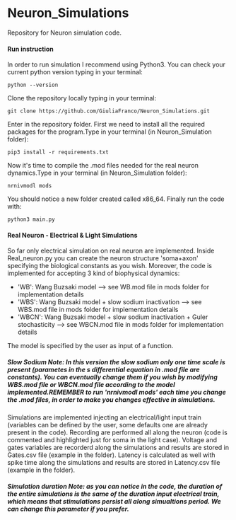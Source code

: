 # Neuron_Simulations


Repository for Neuron simulation code. 


#### Run instruction

In order to run simulation I recommend using Python3. You can check your current python version typing in your terminal:

```
python --version
```

Clone the repository locally typing in your terminal:

```
git clone https://github.com/GiuliaFranco/Neuron_Simulations.git

```

Enter in the repository folder. First we need to install all the required packages for the program.Type in your terminal (in Neuron_Simulation folder):

```
pip3 install -r requirements.txt

```
Now it's time to compile the .mod files needed for the real neuron dynamics.Type in your terminal (in Neuron_Simulation folder):

```
nrnivmodl mods
```
You should notice a new folder created called x86_64.
Finally run the code with:

```
python3 main.py
```

#### Real Neuron - Electrical & Light Simulations

So far only electrical simulation on real neuron are implemented. Inside Real_neuron.py you can create the neuron structure 'soma+axon' specifying the biological constants as you wish. Moreover, the code is implemented for accepting 3 kind of biophysical dynamics:

- 'WB': Wang Buzsaki model --> see WB.mod file in mods folder for implementation details
- 'WBS': Wang Buzsaki model + slow sodium inactivation --> see WBS.mod file in mods folder for implementation details
- 'WBCN': Wang Buzsaki model + slow sodium inactivation + Guler stochasticity --> see WBCN.mod file in mods folder for implementation details

The model is specified by the user as input of a function.

##### Slow Sodium Note: In this version the slow sodium only one time scale is present (parametes in the s differential equation in .mod file are constants). You can eventually change them if you wish by modifying WBS.mod file or WBCN.mod file according to the model implemented.REMEMBER to run 'nrnivmodl mods' each time you change the .mod files, in order to make you changes effective in simulations.

Simulations are implemented injecting an electrical/light input train (variables can be defined by the user, some defaults one are already present in the code). Recording are performed all along the neuron (code is commented and highlighted just for soma in the light case). Voltage and gates variables are recorderd along the simulations and results are stored in Gates.csv file (example in the folder). Latency is calculated as well with spike time along the simulations and results are stored in Latency.csv file (example in the folder).

##### Simulation duration Note: as you can notice in the code, the duration of the entire simulations is the same of the duration input electrical train, which means that stimulations persist all along simualtions period. We can change this parameter if you prefer.
